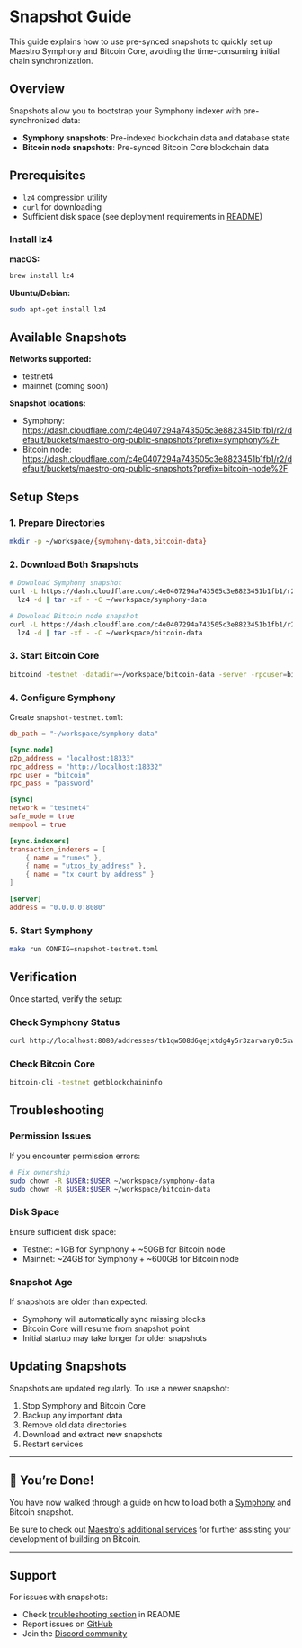 # Snapshot Guide

This guide explains how to use pre-synced snapshots to quickly set up Maestro Symphony and Bitcoin Core, avoiding the time-consuming initial chain synchronization.

## Overview

Snapshots allow you to bootstrap your Symphony indexer with pre-synchronized data:

- **Symphony snapshots**: Pre-indexed blockchain data and database state
- **Bitcoin node snapshots**: Pre-synced Bitcoin Core blockchain data

## Prerequisites

- `lz4` compression utility
- `curl` for downloading
- Sufficient disk space (see deployment requirements in [README](../../README.md))

### Install lz4

**macOS:**
```bash
brew install lz4
```

**Ubuntu/Debian:**
```bash
sudo apt-get install lz4
```

## Available Snapshots

**Networks supported:**
- testnet4
- mainnet (coming soon)

**Snapshot locations:**
- Symphony: https://dash.cloudflare.com/c4e0407294a743505c3e8823451b1fb1/r2/default/buckets/maestro-org-public-snapshots?prefix=symphony%2F
- Bitcoin node: https://dash.cloudflare.com/c4e0407294a743505c3e8823451b1fb1/r2/default/buckets/maestro-org-public-snapshots?prefix=bitcoin-node%2F

## Setup Steps

### 1. Prepare Directories

```bash
mkdir -p ~/workspace/{symphony-data,bitcoin-data}
```

### 2. Download Both Snapshots

```bash
# Download Symphony snapshot
curl -L https://dash.cloudflare.com/c4e0407294a743505c3e8823451b1fb1/r2/default/buckets/maestro-org-public-snapshots?prefix=symphony%2F | \
  lz4 -d | tar -xf - -C ~/workspace/symphony-data

# Download Bitcoin node snapshot  
curl -L https://dash.cloudflare.com/c4e0407294a743505c3e8823451b1fb1/r2/default/buckets/maestro-org-public-snapshots?prefix=bitcoin-node%2F | \
  lz4 -d | tar -xf - -C ~/workspace/bitcoin-data
```

### 3. Start Bitcoin Core

```bash
bitcoind -testnet -datadir=~/workspace/bitcoin-data -server -rpcuser=bitcoin -rpcpassword=password
```

### 4. Configure Symphony

Create `snapshot-testnet.toml`:

```toml
db_path = "~/workspace/symphony-data"

[sync.node]
p2p_address = "localhost:18333"
rpc_address = "http://localhost:18332"
rpc_user = "bitcoin"
rpc_pass = "password"

[sync]
network = "testnet4"
safe_mode = true
mempool = true

[sync.indexers]
transaction_indexers = [
    { name = "runes" },
    { name = "utxos_by_address" },
    { name = "tx_count_by_address" }
]

[server]
address = "0.0.0.0:8080"
```

### 5. Start Symphony

```bash
make run CONFIG=snapshot-testnet.toml
```

## Verification

Once started, verify the setup:

### Check Symphony Status

```bash
curl http://localhost:8080/addresses/tb1qw508d6qejxtdg4y5r3zarvary0c5xw7kxpjzsx/utxos | jq '.indexer_info'
```

### Check Bitcoin Core

```bash
bitcoin-cli -testnet getblockchaininfo
```

## Troubleshooting

### Permission Issues

If you encounter permission errors:

```bash
# Fix ownership
sudo chown -R $USER:$USER ~/workspace/symphony-data
sudo chown -R $USER:$USER ~/workspace/bitcoin-data
```

### Disk Space

Ensure sufficient disk space:
- Testnet: ~1GB for Symphony + ~50GB for Bitcoin node
- Mainnet: ~24GB for Symphony + ~600GB for Bitcoin node

### Snapshot Age

If snapshots are older than expected:
- Symphony will automatically sync missing blocks
- Bitcoin Core will resume from snapshot point
- Initial startup may take longer for older snapshots

## Updating Snapshots

Snapshots are updated regularly. To use a newer snapshot:

1. Stop Symphony and Bitcoin Core
2. Backup any important data
3. Remove old data directories
4. Download and extract new snapshots
5. Restart services

---

## 🎉 You’re Done!

You have now walked through a guide on how to load both a [Symphony](https://github.com/maestro-org/maestro-symphony) and Bitcoin snapshot.

Be sure to check out [Maestro's additional services](https://www.gomaestro.org/chains/bitcoin) for further assisting your development of building on Bitcoin.

---

## Support

For issues with snapshots:
- Check [troubleshooting section](../README.md#troubleshooting) in README
- Report issues on [GitHub](https://github.com/maestro-org/maestro-symphony/issues)
- Join the [Discord community](https://discord.gg/SJgkEje7)

